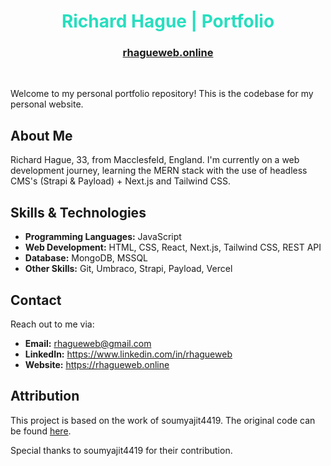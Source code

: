 <h1 style="color: #27DEBF" align="center">Richard Hague | Portfolio</h1>
<h3 align="center"><a href="https://rhagueweb.online" target="_blank">rhagueweb.online</a></h3><br>

Welcome to my personal portfolio repository! This is the codebase for my personal website.

## About Me

Richard Hague, 33, from Macclesfeld, England. I'm currently on a web development journey, learning the MERN stack with the use of headless CMS's (Strapi & Payload) + Next.js and Tailwind CSS.

## Skills & Technologies

- **Programming Languages:** JavaScript
- **Web Development:** HTML, CSS, React, Next.js, Tailwind CSS, REST API
- **Database:** MongoDB, MSSQL
- **Other Skills:** Git, Umbraco, Strapi, Payload, Vercel

## Contact

Reach out to me via:

- **Email:** rhagueweb@gmail.com
- **LinkedIn:** https://www.linkedin.com/in/rhagueweb
- **Website:** https://rhagueweb.online

## Attribution

This project is based on the work of soumyajit4419. The original code can be found [here](https://github.com/soumyajit4419/Portfolio).

Special thanks to soumyajit4419 for their contribution.
